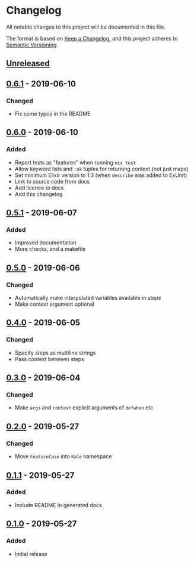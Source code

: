 # Changelog
All notable changes to this project will be documented in this file.

The format is based on [Keep a Changelog](https://keepachangelog.com/en/1.0.0/),
and this project adheres to [Semantic Versioning](https://semver.org/spec/v2.0.0.html).

## [Unreleased]

## [0.6.1] - 2019-06-10

### Changed

- Fix some typos in the README

## [0.6.0] - 2019-06-10

### Added

- Report tests as "features" when running `mix test`
- Allow keyword lists and `:ok` tuples for returning context (not just maps)
- Set minimum Elixir version to 1.3 (when `describe` was added to ExUnit)
- Link to source code from docs
- Add licence to docs
- Add this changelog

## [0.5.1] - 2019-06-07

### Added

- Improved documentation
- More checks, and a makefile

## [0.5.0] - 2019-06-06

### Changed

- Automatically make interpolated variables available in steps
- Make context argument optional

## [0.4.0] - 2019-06-05

### Changed

- Specify steps as multiline strings
- Pass context between steps

## [0.3.0] - 2019-06-04

### Changed

- Make `args` and `context` explicit arguments of `defwhen` etc

## [0.2.0] - 2019-05-27

### Changed

- Move `FeatureCase` into `Kale` namespace

## [0.1.1] - 2019-05-27

### Added

- Include README in generated docs

## [0.1.0] - 2019-05-27

### Added

- Initial release

[Unreleased]: https://github.com/kerryb/kale/compare/0.6.0...HEAD
[0.6.1]: https://github.com/kerryb/kale/compare/0.6.0...0.6.1
[0.6.0]: https://github.com/kerryb/kale/compare/0.5.1...0.6.0
[0.5.1]: https://github.com/kerryb/kale/compare/0.5.0...0.5.1
[0.5.0]: https://github.com/kerryb/kale/compare/0.4.0...0.5.0
[0.4.0]: https://github.com/kerryb/kale/compare/0.3.0...0.4.0
[0.3.0]: https://github.com/kerryb/kale/compare/0.2.0...0.3.0
[0.2.0]: https://github.com/kerryb/kale/compare/0.1.1...0.2.0
[0.1.1]: https://github.com/kerryb/kale/compare/0.1.0...0.1.1
[0.1.0]: https://github.com/kerryb/kale/releases/tag/0.1.0
